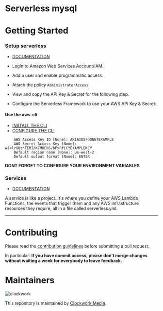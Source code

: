# Serverless mysql

Getting Started
===

### Setup serverless

- [DOCUMENTATION](https://serverless.com/framework/docs/providers/aws/guide/credentials/)

- Login to Amazon Web Services Account/IAM.
- Add a user and enable programmatic access.
- Attach the policy ```AdministratorAccess```.
- View and copy the API Key & Secret for the following step.
- Configure the Serverless Framework to use your AWS API Key & Secret:

#### Use the aws-cli

- [INSTALL THE CLI](http://docs.aws.amazon.com/cli/latest/userguide/installing.html)
- [CONFIGURE THE CLI](http://docs.aws.amazon.com/cli/latest/userguide/cli-chap-getting-started.html)

```
    AWS Access Key ID [None]: AKIAIOSFODNN7EXAMPLE
    AWS Secret Access Key [None]: wJalrXUtnFEMI/K7MDENG/bPxRfiCYEXAMPLEKEY
    Default region name [None]: us-west-2
    Default output format [None]: ENTER
```

**DONT FORGET TO CONFIGURE YOUR ENVIRONMENT VARIABLES**

### Services

- [DOCUMENTATION](https://serverless.com/framework/docs/providers/aws/guide/services/)

A service is like a project. It's where you define your AWS Lambda Functions, 
the events that trigger them and any AWS infrastructure resources they require, 
all in a file called serverless.yml.



---

Contributing
======

Please read the [contribution guidelines] before submitting a pull request.

In particular: <strong>If you have commit access, please don't merge changes without
waiting a week for everybody to leave feedback.</strong>

[contribution guidelines]: ../../../contributing

Maintainers
======

![clockwork](http://apps.clockworkmedia.co.za/github/assets/logos/logo.png)

This repository is maintained by [Clockwork Media](//www.clockworkmedia.co.za).